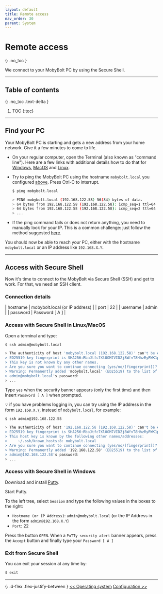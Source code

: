 ```yaml
---
layout: default
title: Remote access
nav_order: 30
parent: System
---
```

<!-- markdownlint-disable MD014 MD022 MD025 MD033 MD040 -->

# Remote access
{: .no_toc }

We connect to your MobyBolt PC by using the Secure Shell.

---

## Table of contents
{: .no_toc .text-delta }

1. TOC
{:toc}

---

## Find your PC

Your MobyBolt PC is starting and gets a new address from your home network. Give it a few minutes to come to life.

- On your regular computer, open the Terminal (also known as "command line"). Here are a few links with additional details how to do that for [Windows](https://www.computerhope.com/issues/chusedos.htm), [MacOS](https://macpaw.com/how-to/use-terminal-on-mac) and [Linux](https://www.howtogeek.com/140679/beginner-geek-how-to-start-using-the-linux-terminal/).

- Try to ping the MobyBolt PC using the hostname `mobybolt.local` you configured [above](https://github.com/tulliolo/mobybolt/wiki/operating-system#install-avahi). Press Ctrl-C to interrupt.

  ```sh
  $ ping mobybolt.local
  
  > PING mobybolt.local (192.168.122.58) 56(84) bytes of data.
  > 64 bytes from 192.168.122.58 (192.168.122.58): icmp_seq=1 ttl=64 time=88.1 ms
  > 64 bytes from 192.168.122.58 (192.168.122.58): icmp_seq=2 ttl=64 time=61.5 ms
  > ...
  ```

- If the ping command fails or does not return anything, you need to manually look for your IP. This is a common challenge: just follow the method suggested [here](https://github.com/tulliolo/mobybolt/wiki/operating-system#install-avahi).

You should now be able to reach your PC, either with the hostname `mobybolt.local` or an IP address like `192.168.X.Y`.

---

## Access with Secure Shell

Now it's time to connect to the MobyBolt via Secure Shell (SSH) and get to work. For that, we need an SSH client.

### Connection details

| hostname | mobybolt.local (or IP address) |
| port | 22 |
| username | admin |
| password | Password [ A ] |

### Access with Secure Shell in Linux/MacOS

Open a terminal and type:

```sh
$ ssh admin@mobybolt.local

> The authenticity of host 'mobybolt.local (192.168.122.58)' can't be established.
> ED25519 key fingerprint is SHA256:RbaJtfc7Xl0OM7VIDZj8WfvT8HhzRyRWK1pbs5BJp+M.
> This key is not known by any other names.
> Are you sure you want to continue connecting (yes/no/[fingerprint])? yes
> Warning: Permanently added 'mobybolt.local' (ED25519) to the list of known hosts.
> admin@mobybolt.local's password: 
> ...
```

Type `yes` when the security banner appears (only the first time) and then insert `Password [ A ]` when prompted. 

:bulb: if you have problems logging in, you can try using the IP address in the form `192.168.X.Y`, instead of `mobybolt.local`, for example:

```sh
$ ssh admin@192.168.122.58

> The authenticity of host '192.168.122.58 (192.168.122.58)' can't be established.
> ED25519 key fingerprint is SHA256:RbaJtfc7Xl0OM7VIDZj8WfvT8HhzRyRWK1pbs5BJp+M.
> This host key is known by the following other names/addresses:
>     ~/.ssh/known_hosts:8: mobybolt.local
> Are you sure you want to continue connecting (yes/no/[fingerprint])? yes
> Warning: Permanently added '192.168.122.58' (ED25519) to the list of known hosts.
> admin@192.168.122.58's password: 
> ...
```

### Access with Secure Shell in Windows

Download and install [Putty](https://www.putty.org/).

Start Putty. 

To the left tree, select `Session` and type the following values in the boxes to the right:
- `Hostname (or IP Address)`: `admin@mobybolt.local` (or the IP Address in the form `admin@192.168.X.Y`)
- `Port`: 22

Press the button `OPEN`. When a `PuTTy security alert` banner appears, press the `Accept` button and finally type your `Password [ A ]`

### Exit from Secure Shell

You can exit your session at any time by:

```sh
$ exit
```

---

{: .d-flex .flex-justify-between }
[<< Operating system](operating-system)
[Configuration >>](configuration)
